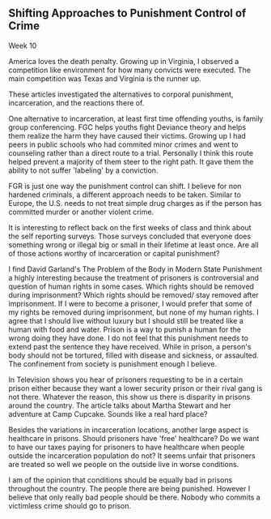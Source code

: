 Shifting Approaches to Punishment Control of Crime
--------------------------------------------------

Week 10

America loves the death penalty. Growing up in Virginia, I observed a
competition like environment for how many convicts were executed. The
main competition was Texas and Virginia is the runner up. 

These articles investigated the alternatives to corporal punishment,
incarceration, and the reactions there of.

One alternative to incarceration, at least first time offending youths,
is family group conferencing. FGC helps youths fight Deviance theory and
helps them realize the harm they have caused their victims. Growing up I
had peers in public schools who had commited minor crimes and went to
counseling rather than a direct route to a trial. Personally I think
this route helped prevent a majority of them steer to the right path. It
gave them the ability to not suffer 'labeling' by a conviction. 

FGR is just one way the punishment control can shift. I believe for non
hardened criminals, a different approach needs to be taken. Similar to
Europe, the U.S. needs to not treat simple drug charges as if the person
has committed murder or another violent crime. 

It is interesting to reflect back on the first weeks of class and think
about the self reporting surveys. Those surveys concluded that everyone
does something wrong or illegal big or small in their lifetime at least
once. Are all of those actions worthy of incarceration or capital
punishment?

I find David Garland's The Problem of the Body in Modern State Punishment
a highly interesting because the treatment of prisoners is controversial
and question of human rights in some cases. Which rights should be
removed during imprisonment? Which rights should be removed/ stay
removed after imprisonment. If I were to become a prisoner, I would
prefer that some of my rights be removed during imprisonment, but none
of my human rights. I agree that I should live without luxury but I
should still be treated like a human with food and water. Prison is a
way to punish a human for the wrong doing they have done. I do not feel
that this punishment needs to extend past the sentence they have
received. While in prison, a person's body should not be tortured,
filled with disease and sickness, or assaulted. The confinement from
society is punishment enough I believe.

In Television shows you hear of prisoners requesting to be in a certain
prison either because they want a lower security prison or their rival
gang is not there. Whatever the reason, this show us there is disparity
in prisons around the country. The article talks about Martha Stewart
and her adventure at Camp Cupcake. Sounds like a real hard place?

Besides the variations in incarceration locations, another large aspect
is healthcare in prisons. Should prisoners have 'free' healthcare? Do we
want to have our taxes paying for prisoners to have healthcare when
people outside the incarceration population do not? It seems unfair that
prisoners are treated so well we people on the outside live in worse
conditions.

I am of the opinion that conditions should be equally bad in prisons
throughout the country. The people there are being punished. However I
believe that only really bad people should be there. Nobody who commits
a victimless crime should go to prison.
